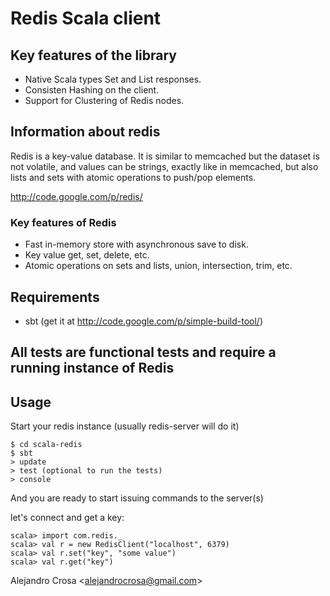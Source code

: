 # Redis Scala client

## Key features of the library

- Native Scala types Set and List responses.
- Consisten Hashing on the client.
- Support for Clustering of Redis nodes.

## Information about redis

Redis is a key-value database. It is similar to memcached but the dataset is not volatile, and values can be strings, exactly like in memcached, but also lists and sets with atomic operations to push/pop elements.

http://code.google.com/p/redis/

### Key features of Redis

- Fast in-memory store with asynchronous save to disk.
- Key value get, set, delete, etc.
- Atomic operations on sets and lists, union, intersection, trim, etc.

## Requirements

- sbt (get it at http://code.google.com/p/simple-build-tool/)

## All tests are functional tests and require a running instance of Redis

## Usage

Start your redis instance (usually redis-server will do it)

    $ cd scala-redis
    $ sbt
    > update
    > test (optional to run the tests)
    > console

And you are ready to start issuing commands to the server(s)

let's connect and get a key:

    scala> import com.redis._
    scala> val r = new RedisClient("localhost", 6379)
    scala> val r.set("key", "some value")
    scala> val r.get("key")


Alejandro Crosa <<alejandrocrosa@gmail.com>>

